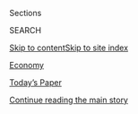 <div id="app">

<div>

<div class="NYTAppHideMasthead css-zz1s19 e1suatyy0">

<div class="section css-ui9rw0 e1suatyy2">

<div class="css-11hrj97 er09x8g0">

<div class="css-6n7j50">

</div>

<span class="css-1dv1kvn">Sections</span>

<div class="css-10488qs">

<span class="css-1dv1kvn">SEARCH</span>

</div>

[Skip to content](#site-content)[Skip to site
index](#site-index)

</div>

<div id="masthead-section-label" class="css-1fnb9ct eaxe0e00">

[Economy](https://www.nytimes3xbfgragh.onion/section/business/economy)

</div>

<div class="css-10698na e1huz5gh0">

</div>

</div>

<div id="masthead-bar-one" class="section hasLinks css-15hmgas e1csuq9d3">

<div class="css-uqyvli e1csuq9d0">

</div>

<div class="css-1uqjmks e1csuq9d1">

</div>

<div class="css-9e9ivx">

[](https://myaccount.nytimes3xbfgragh.onion/auth/login?response_type=cookie&client_id=vi)

</div>

<div class="css-1bvtpon e1csuq9d2">

[Today’s Paper](https://www.nytimes3xbfgragh.onion/section/todayspaper)

</div>

</div>

</div>

</div>

<div data-aria-hidden="false">

<div id="site-content" data-role="main">

<div class="css-1ffjgkm">

</div>

<div id="top-wrapper" class="css-15p45cc eaca97t0" type="top">

<div id="top-slug" class="css-19x0jxb eaca97t1" hidden="">

Advertisement

</div>

[Continue reading the main
story](#after-top)

<div class="ad top-wrapper" style="text-align:center;height:100%;display:block;min-height:90px">

<div id="top" class="place-ad" data-position="top" data-size-key="top">

</div>

</div>

<div id="after-top">

</div>

</div>

<div id="collection-business-economy" class="section css-15h4p1b e9abtgs0">

<div class="css-1j21atc e1svk9qx1">

<div class="css-fmiefx e1svk9qx2">

<div class="css-1hk7r2m eu54l5x0">

<div id="sponsor-wrapper" class="css-7a1pgi eaca97t0" type="sponsor" hidden="">

<div id="sponsor-slug" class="css-1l4mleb eaca97t1" hidden="">

Supported by

</div>

[Continue reading the main
story](#after-sponsor)

<div id="sponsor" class="ad sponsor-wrapper" style="text-align:left;height:100%;display:block">

</div>

<div id="after-sponsor">

</div>

</div>

</div>

### <span class="css-5xm8y ezz4tcd1">[Business](/section/business)</span>

</div>

<div class="css-nfcc9b e1svk9qx3">

<div class="css-vl9dhg e1svk9qx5">

<div class="css-1nrhkj6 e1svk9qx6">

# Economy

<div class="follow-button-placeholder" data-collection-id="">

</div>

</div>

</div>

</div>

</div>

1.  [DealBook](/pages/business/dealbook/index.html)
2.  [Markets](https://markets.on.nytimes3xbfgragh.onion)
3.  [Economy](/section/business/economy)
4.  [Energy](/section/business/energy-environment)
5.  [Media](/section/business/media)
6.  [Technology](/section/technology)
7.  [Personal Tech](/section/technology/personaltech)
8.  [Entrepreneurship](/section/business/smallbusiness)
9.  [Your Money](/section/your-money)

<div class="css-185go5a e1o5byef0">

<div class="css-15cbhtu">

  - [Latest](#stream-panel)
  - <span class="css-6n7j50">Search</span>
    <div class="control">
    <div class="label-container css-1dv1kvn">
    Search
    </div>
    <div class="css-wm4t3d">
    **<span id="clear-search-input" class="css-1dv1kvn">Clear this text
    input</span>
    </div>
    </div>
    <span class="css-1iovbfw"></span>

<div id="stream-panel" class="section css-8msx5b e1jz0cab1">

<div class="css-13mho3u">

1.  
    
    <div class="css-1cp3ece">
    
    <div class="css-1l4spti">
    
    [](/2020/09/11/business/economy/pandemic-unemployment-assistance-fraud.html)
    
    <div class="css-79elbk">
    
    ![](https://static01.graylady3jvrrxbe.onion/images/2020/09/11/business/11virus-benefits2/11virus-benefits2-thumbWide.jpg?quality=75&auto=webp&disable=upscale)
    
    </div>
    
    ## A Lifeline to the Jobless Has Problems With Fraud, and With Math
    
    An emergency federal program faces growing issues with spurious
    claims, and the flood of applicants may have led to overcounting the
    unemployed.
    
    <div class="css-1nqbnmb ea5icrr0">
    
    By <span class="css-1n7hynb">Ben Casselman, Patricia Cohen, Conor
    Dougherty <span>and</span> Nelson D.
    Schwartz</span>
    
    </div>
    
    </div>
    
    <div class="css-1lc2l26 e1xfvim33">
    
    </div>
    
    </div>

2.  
    
    <div class="css-1cp3ece">
    
    <div class="css-1l4spti">
    
    [](/2020/09/10/business/economy/unemployment-claims.html)
    
    <div class="css-79elbk">
    
    ![](https://static01.graylady3jvrrxbe.onion/images/2020/09/04/business/10virus-jobless1/00office-space4b-thumbWide.jpg?quality=75&auto=webp&disable=upscale)
    
    </div>
    
    ## Unemployment Claims Send Another Worrisome Note
    
    Filings for benefits reflect continued layoffs and a sluggish
    recovery. “The numbers are going in the wrong direction,” one
    economist said.
    
    <div class="css-1nqbnmb ea5icrr0">
    
    By <span class="css-1n7hynb">Nelson D. Schwartz <span>and</span>
    Gillian
    Friedman</span>
    
    </div>
    
    </div>
    
    <div class="css-1lc2l26 e1xfvim33">
    
    </div>
    
    </div>

3.  
    
    <div class="css-1cp3ece">
    
    <div class="css-1l4spti">
    
    [](/2020/09/10/business/economy/unemployment-benefits-hiring.html)
    
    <div class="css-79elbk">
    
    ![](https://static01.graylady3jvrrxbe.onion/images/2020/09/03/business/03virus-hiring-01/03virus-hiring-01-thumbWide-v2.jpg?quality=75&auto=webp&disable=upscale)
    
    </div>
    
    ## Do Jobless Benefits Deter Workers? Some Employers Say Yes. Studies Don’t.
    
    A $600-a-week supplement that expired in July has been credited with
    bolstering the economy. Its impact on hiring is central to a
    political fight.
    
    <div class="css-1nqbnmb ea5icrr0">
    
    By <span class="css-1n7hynb">Patricia
    Cohen</span>
    
    </div>
    
    </div>
    
    <div class="css-1lc2l26 e1xfvim33">
    
    </div>
    
    </div>

4.  
    
    <div class="css-1cp3ece">
    
    <div class="css-1l4spti">
    
    [](/2020/09/09/business/jc-penney-sale-simon-brookfield.html)
    
    <div class="css-79elbk">
    
    ![](https://static01.graylady3jvrrxbe.onion/images/2020/09/09/business/00jcpenney-1/00jcpenney-1-thumbWide.jpg?quality=75&auto=webp&disable=upscale)
    
    </div>
    
    ## Bankrupt J.C. Penney Is Bought by Mall Operators in Need of Tenants
    
    The deal for the company’s retail business will keep a number of
    locations open and is likely to save tens of thousands of jobs.
    
    <div class="css-1nqbnmb ea5icrr0">
    
    By <span class="css-1n7hynb">Lauren Hirsch <span>and</span> Sapna
    Maheshwari</span>
    
    </div>
    
    </div>
    
    <div class="css-1lc2l26 e1xfvim33">
    
    </div>
    
    </div>

5.  
    
    <div class="css-1cp3ece">
    
    <div class="css-1l4spti">
    
    [](/2020/09/09/technology/facebook-european-union-data-privacy.html)
    
    <div class="css-79elbk">
    
    ![](https://static01.graylady3jvrrxbe.onion/images/2020/09/09/business/09FBDATA/09FBDATA-thumbWide.jpg?quality=75&auto=webp&disable=upscale)
    
    </div>
    
    ## Facebook May Be Ordered to Change Data Practices in Europe
    
    Irish regulators have started an inquiry into Facebook’s movement of
    data on European users to the United States.
    
    <div class="css-1nqbnmb ea5icrr0">
    
    By <span class="css-1n7hynb">Adam
    Satariano</span>
    
    </div>
    
    </div>
    
    <div class="css-1lc2l26 e1xfvim33">
    
    </div>
    
    </div>

6.  
    
    <div class="css-1cp3ece">
    
    <div class="css-1l4spti">
    
    [](/2020/09/09/business/economy/labor-joint-employers.html)
    
    <div class="css-79elbk">
    
    ![](https://static01.graylady3jvrrxbe.onion/images/2020/09/09/business/09labor2/09labor2-thumbWide.jpg?quality=75&auto=webp&disable=upscale)
    
    </div>
    
    ## Franchise Workers Win Victory Over U.S. Effort to Curb Lawsuits
    
    A judge rebuffed a Labor Department move that made it harder for
    employees to win judgments against parent companies over pay
    violations.
    
    <div class="css-1nqbnmb ea5icrr0">
    
    By <span class="css-1n7hynb">Noam
    Scheiber</span>
    
    </div>
    
    </div>
    
    <div class="css-1lc2l26 e1xfvim33">
    
    </div>
    
    </div>

7.  
    
    <div class="css-1cp3ece">
    
    <div class="css-1l4spti">
    
    [](/2020/09/08/business/economy/new-york-office-space-coronavirus.html)
    
    <div class="css-79elbk">
    
    ![](https://static01.graylady3jvrrxbe.onion/images/2020/09/08/business/00office-spaces-grid/00office-spaces-grid-thumbWide-v2.jpg?quality=75&auto=webp&disable=upscale)
    
    </div>
    
    ## Manhattan’s Office Buildings Are Empty. But for How Long?
    
    As they grow accustomed to working from home, many businesses are
    delaying signing new leases until rents drop and the pandemic
    passes.
    
    <div class="css-1nqbnmb ea5icrr0">
    
    By <span class="css-1n7hynb">Julie Creswell <span>and</span> Peter
    Eavis</span>
    
    </div>
    
    </div>
    
    <div class="css-1lc2l26 e1xfvim33">
    
    </div>
    
    </div>

8.  
    
    <div class="css-1cp3ece">
    
    <div class="css-1l4spti">
    
    [](/2020/09/08/business/economy/trump-economy-fed.html)
    
    <div class="css-79elbk">
    
    ![](https://static01.graylady3jvrrxbe.onion/images/2020/09/08/business/00DC-TrumpEcon-01/merlin_168830211_5c6565c2-779a-4b69-9430-1174db2d301c-thumbWide.jpg?quality=75&auto=webp&disable=upscale)
    
    </div>
    
    ## The Fed Enabled a Record Expansion. Trump Is Taking Credit.
    
    President Trump has taken credit for the lowest unemployment rate in
    50 years, but the Federal Reserve’s patient policies laid the
    groundwork.
    
    <div class="css-1nqbnmb ea5icrr0">
    
    By <span class="css-1n7hynb">Jeanna Smialek <span>and</span> Jim
    Tankersley</span>
    
    </div>
    
    </div>
    
    <div class="css-1lc2l26 e1xfvim33">
    
    </div>
    
    </div>

9.  
    
    <div class="css-1cp3ece">
    
    <div class="css-1l4spti">
    
    [](/2020/09/08/business/retail-bankruptcy-authentic-brands.html)
    
    <div class="css-79elbk">
    
    ![](https://static01.graylady3jvrrxbe.onion/images/2020/09/01/business/01virus-retailowners-3/01virus-retailowners-3-thumbWide.jpg?quality=75&auto=webp&disable=upscale)
    
    </div>
    
    ## The Two Men Buying Your Favorite Retailers
    
    Jamie Salter and David Simon, one a licensing expert and the other a
    mall operator, are reshaping the shopping landscape by acquiring
    bankrupt brands like Brooks Brothers and Forever 21.
    
    <div class="css-1nqbnmb ea5icrr0">
    
    By <span class="css-1n7hynb">Sapna Maheshwari <span>and</span>
    Vanessa
    Friedman</span>
    
    </div>
    
    </div>
    
    <div class="css-1lc2l26 e1xfvim33">
    
    </div>
    
    </div>

10. 
    
    <div class="css-1cp3ece">
    
    <div class="css-1l4spti">
    
    [](/2020/09/07/business/economy/us-china-xinjiang-cotton-ban.html)
    
    <div class="css-79elbk">
    
    ![](https://static01.graylady3jvrrxbe.onion/images/2020/09/07/us/politics/07dc-chinacotton1/merlin_39848174_dd6be424-81c0-445b-a00a-fe109615d8bc-thumbWide.jpg?quality=75&auto=webp&disable=upscale)
    
    </div>
    
    ## U.S. May Ban Cotton From Xinjiang Region of China Over Rights Concerns
    
    The potential move, which could come as soon as Tuesday, comes amid
    reports of the use of forced labor in Xinjiang, where China has
    carried out a crackdown against mostly Muslim minorities.
    
    <div class="css-1nqbnmb ea5icrr0">
    
    By <span class="css-1n7hynb">Ana
    Swanson</span>
    
    </div>
    
    <div class="css-185051n">
    
    [阅读简体中文版](https://cn.nytimes3xbfgragh.onion/usa/20200908/us-china-xinjiang-cotton-ban/ "Read in Simplified Chinese")[閱讀繁體中文版](https://cn.nytimes3xbfgragh.onion/usa/20200908/us-china-xinjiang-cotton-ban/zh-hant/ "Read in Traditional Chinese")
    
    </div>
    
    </div>
    
    <div class="css-1lc2l26 e1xfvim33">
    
    </div>
    
    </div>

<div class="css-13mho3u">

<div class="css-1t62hi8">

<div class="css-1stvaey">

Show
More

<div>

<div style="border:0;clip:rect(0 0 0 0);height:1px;margin:-1px;overflow:hidden;white-space:nowrap;padding:0;width:1px;position:absolute" data-role="log" data-aria-live="assertive">

</div>

<div style="border:0;clip:rect(0 0 0 0);height:1px;margin:-1px;overflow:hidden;white-space:nowrap;padding:0;width:1px;position:absolute" data-role="log" data-aria-live="assertive">

</div>

<div style="border:0;clip:rect(0 0 0 0);height:1px;margin:-1px;overflow:hidden;white-space:nowrap;padding:0;width:1px;position:absolute" data-role="log" data-aria-live="polite">

</div>

<div style="border:0;clip:rect(0 0 0 0);height:1px;margin:-1px;overflow:hidden;white-space:nowrap;padding:0;width:1px;position:absolute" data-role="log" data-aria-live="polite">

</div>

</div>

</div>

</div>

</div>

</div>

<div class="css-g6hk37 supplemental">

<div id="mid1-wrapper" class="css-10wkyv7 eaca97t0" type="lede">

<div id="mid1-slug" class="css-1tag3rd eaca97t1">

Advertisement

</div>

[Continue reading the main
story](#after-mid1)

<div id="mid1" class="ad mid1-wrapper" style="text-align:center;height:100%;display:block;min-height:250px">

</div>

<div id="after-mid1">

</div>

</div>

<div id="mktg-wrapper" class="css-oxle51 eaca97t0" type="mktg">

<div id="mktg-slug" class="css-1tag3rd eaca97t1">

Advertisement

</div>

[Continue reading the main
story](#after-mktg)

<div id="mktg" class="ad mktg-wrapper" style="text-align:center;height:100%;display:block">

</div>

<div id="after-mktg">

</div>

</div>

</div>

</div>

</div>

</div>

</div>

</div>

## Site Index

<div>

</div>

## Site Information Navigation

  - [© <span>2020</span> <span>The New York Times
    Company</span>](https://help.nytimes3xbfgragh.onion/hc/en-us/articles/115014792127-Copyright-notice)

<!-- end list -->

  - [NYTCo](https://www.nytco.com/)
  - [Contact
    Us](https://help.nytimes3xbfgragh.onion/hc/en-us/articles/115015385887-Contact-Us)
  - [Work with us](https://www.nytco.com/careers/)
  - [Advertise](https://nytmediakit.com/)
  - [T Brand Studio](http://www.tbrandstudio.com/)
  - [Your Ad
    Choices](https://www.nytimes3xbfgragh.onion/privacy/cookie-policy#how-do-i-manage-trackers)
  - [Privacy](https://www.nytimes3xbfgragh.onion/privacy)
  - [Terms of
    Service](https://help.nytimes3xbfgragh.onion/hc/en-us/articles/115014893428-Terms-of-service)
  - [Terms of
    Sale](https://help.nytimes3xbfgragh.onion/hc/en-us/articles/115014893968-Terms-of-sale)
  - [Site
    Map](https://spiderbites.nytimes3xbfgragh.onion)
  - [Help](https://help.nytimes3xbfgragh.onion/hc/en-us)
  - [Subscriptions](https://www.nytimes3xbfgragh.onion/subscription?campaignId=37WXW)

</div>

</div>

